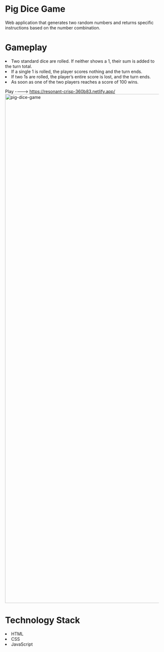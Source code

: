 # Pig Dice Game
Web application that generates two random numbers and returns specific instructions based on the number combination.  

# Gameplay
<li>Two standard dice are rolled. If neither shows a 1, their sum is added to the turn total.
<li>If a single 1 is rolled, the player scores nothing and the turn ends.
<li>If two 1s are rolled, the player’s entire score is lost, and the turn ends.
<li>As soon as one of the two players reaches a score of 100 wins.

Play ----> https://resonant-crisp-360b83.netlify.app/ 
<img width="1664" alt="pig-dice-game" src="https://user-images.githubusercontent.com/106548240/191202330-44173b79-1629-45f8-80dd-8484aab07998.png">

# Technology Stack
<li>HTML
<li>CSS
<li>JavaScript
